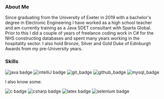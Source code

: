 ### About Me

Since graduating from the University of Exeter in 2019 with a bachelor's degree in Electronic Engineering I have worked as a high school teacher and am currently training as a Java SDET consultant with Sparta Global. Prior to this I did a couple of years of freelance coding work in C# for the NHS constructing databases and spent many years working in the hospitality sector. I also hold Bronze, Silver and Gold Duke of Edinburgh Awards from my pre-University years.

### Skills

![java badge](https://img.shields.io/badge/-Java-F7451E?style=for-the-badge&logo=java&logoColor=fff)
![intelliJ badge](https://img.shields.io/badge/-intellij_idea-000000?style=for-the-badge&logo=intellij%20idea&logoColor=fff)
![git_badge](https://img.shields.io/badge/-Git-F05032?style=for-the-badge&logo=Git&logoColor=fff)
![github_badge](https://img.shields.io/badge/-GitHub-181717?style=for-the-badge&logo=GitHub&logoColor=fff)
![mysql_badge](https://img.shields.io/badge/-MySql-4479A1?style=for-the-badge&logo=MySQL&logoColor=fff)

I also know some:

![c badge](https://img.shields.io/badge/-c-A8B9CC?style=for-the-badge&logo=c&logoColor=000)
![csharp badge](https://img.shields.io/badge/-csharp-239120?style=for-the-badge&logo=c%20sharp&logoColor=fff)
![latex badge](https://img.shields.io/badge/-LaTeX-008080?style=for-the-badge&logo=LaTeX&logoColor=fff)
![selenium badge](https://img.shields.io/badge/-Cucumber-43B02A?style=for-the-badge&logo=cucumber&logoColor=fff)

<!--
**AJMalcolm/AJMalcolm** is a ✨ _special_ ✨ repository because its `README.md` (this file) appears on your GitHub profile.

Here are some ideas to get you started:

- 🔭 I’m currently working on ...
- 🌱 I’m currently learning ...
- 👯 I’m looking to collaborate on ...
- 🤔 I’m looking for help with ...
- 💬 Ask me about ...
- 📫 How to reach me: ...
- 😄 Pronouns: ...
- ⚡ Fun fact: ...
-->

